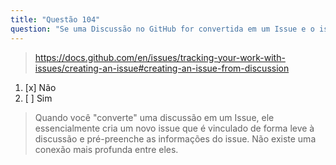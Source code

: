 ```yaml
---
title: "Questão 104"
question: "Se uma Discussão no GitHub for convertida em um Issue e o issue for fechado ou referenciado usando seu respectivo número #, a discussão será modificada?"
---
```



> https://docs.github.com/en/issues/tracking-your-work-with-issues/creating-an-issue#creating-an-issue-from-discussion
1. [x] Não  
1. [ ] Sim  
> Quando você "converte" uma discussão em um Issue, ele essencialmente cria um novo issue que é vinculado de forma leve à discussão e pré-preenche as informações do issue. Não existe uma conexão mais profunda entre eles.
